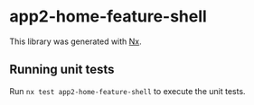 # app2-home-feature-shell

This library was generated with [Nx](https://nx.dev).

## Running unit tests

Run `nx test app2-home-feature-shell` to execute the unit tests.
